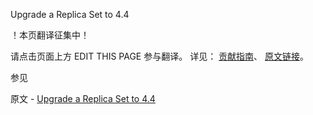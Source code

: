  Upgrade a Replica Set to 4.4

 ！本页翻译征集中！

请点击页面上方 EDIT THIS PAGE 参与翻译。
详见：
[贡献指南]( https://github.com/JinMuInfo/MongoDB-Manual-zh/blob/master/CONTRIBUTING.md )、
[原文链接](  https://docs.mongodb.com/manual/release-notes/4.4-upgrade-replica-set/  )。

 参见

原文 - [Upgrade a Replica Set to 4.4]( https://docs.mongodb.com/manual/release-notes/4.4-upgrade-replica-set/ )

